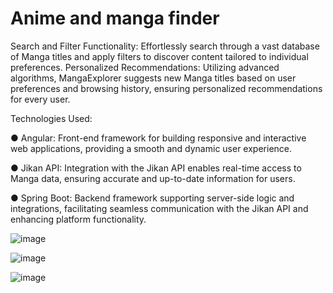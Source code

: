 # Anime and manga finder
Search and Filter Functionality: Effortlessly search through a vast database of Manga titles and apply filters to discover content tailored to individual preferences.
Personalized Recommendations: Utilizing advanced algorithms, MangaExplorer suggests new Manga titles based on user preferences and browsing history, ensuring personalized recommendations for every user.

Technologies Used:

● Angular: Front-end framework for building responsive and interactive web applications, providing a smooth and dynamic user experience.

● Jikan API: Integration with the Jikan API enables real-time access to Manga data, ensuring accurate and up-to-date information for users.

● Spring Boot: Backend framework supporting server-side logic and integrations, facilitating seamless communication with the Jikan API and enhancing platform functionality.

![image](https://github.com/IgorPavlov00/MangaApp/assets/103071674/1c82e657-5611-4b21-8eda-2510575759ee)


![image](https://github.com/IgorPavlov00/MangaApp/assets/103071674/9346af4d-4922-46c5-a2a1-67d9d44c03c7)


![image](https://github.com/IgorPavlov00/MangaApp/assets/103071674/e68ac732-98a8-4088-89e4-d16529bfe899)



